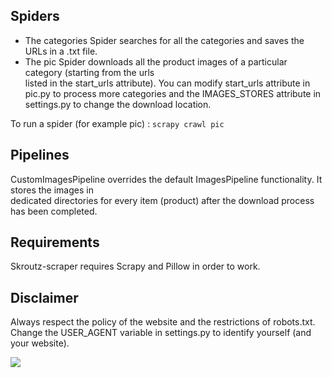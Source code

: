 
## Spiders
* The categories Spider searches for all the categories and saves the URLs in a .txt file.
* The pic Spider downloads all the product images of a particular category (starting from the urls  
listed in the start_urls attribute). You can modify start_urls attribute in pic.py to process 
more categories and the IMAGES_STORES attribute in settings.py to change the download location.

To run a spider (for example pic) : `scrapy crawl pic`

## Pipelines
CustomImagesPipeline overrides the default ImagesPipeline functionality. It stores the images in  
dedicated directories for every item (product) after the download process has been completed.

## Requirements
Skroutz-scraper requires Scrapy and Pillow in order to work.

## Disclaimer
Always respect the policy of the website and the restrictions of robots.txt.  
Change the USER_AGENT variable in settings.py to identify yourself (and your website).

<img src="https://media.giphy.com/media/dQlhgYJfKRLK7RW07L/giphy.gif"/>